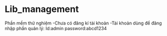 # Lib_management

Phần mềm thử nghiệm
-Chưa có đăng kí tài khoản
-Tài khoản dùng để đăng nhập phần quản lý:
Id:admin
password:abcd1234
